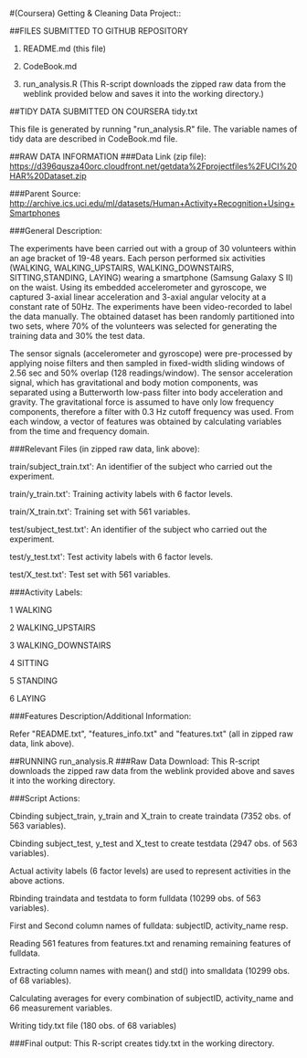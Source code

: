 #(Coursera) Getting & Cleaning Data Project::

##FILES SUBMITTED TO GITHUB REPOSITORY
1) README.md (this file)

2) CodeBook.md

3) run_analysis.R
(This R-script downloads the zipped raw data from the weblink provided below and saves it into the working directory.)

##TIDY DATA SUBMITTED ON COURSERA
tidy.txt

This file is generated by running "run_analysis.R" file.
The variable names of tidy data are described in CodeBook.md file. 

##RAW DATA INFORMATION
###Data Link (zip file): 
https://d396qusza40orc.cloudfront.net/getdata%2Fprojectfiles%2FUCI%20HAR%20Dataset.zip 

###Parent Source:
http://archive.ics.uci.edu/ml/datasets/Human+Activity+Recognition+Using+Smartphones 

###General Description:

The experiments have been carried out with a group of 30 volunteers within an age bracket of 19-48 years. Each person performed six activities (WALKING, WALKING_UPSTAIRS, WALKING_DOWNSTAIRS, SITTING,STANDING, LAYING) wearing a smartphone (Samsung Galaxy S II) on the waist. Using its embedded accelerometer and gyroscope, we captured 3-axial linear acceleration and 3-axial angular velocity at a constant rate of 50Hz. The experiments have been video-recorded to label the data manually. The obtained dataset has been randomly partitioned into two sets, where 70% of the volunteers was selected for generating the training data and 30% the test data. 

The sensor signals (accelerometer and gyroscope) were pre-processed by applying noise filters and then sampled in fixed-width sliding windows of 2.56 sec and 50% overlap (128 readings/window). The sensor acceleration signal, which has gravitational and body motion components, was separated using a Butterworth low-pass filter into body acceleration and gravity. The gravitational force is assumed to have only low frequency components, therefore a filter with 0.3 Hz cutoff frequency was used. From each window, a vector of features was obtained by calculating variables from the time and frequency domain.

###Relevant Files (in zipped raw data, link above):

train/subject_train.txt': An identifier of the subject who carried out the experiment.

train/y_train.txt': Training activity labels with 6 factor levels.

train/X_train.txt': Training set with 561 variables.

test/subject_test.txt': An identifier of the subject who carried out the experiment.

test/y_test.txt': Test activity labels with 6 factor levels.

test/X_test.txt': Test set with 561 variables.

###Activity Labels:

1 WALKING

2 WALKING_UPSTAIRS

3 WALKING_DOWNSTAIRS

4 SITTING

5 STANDING

6 LAYING

###Features Description/Additional Information:

Refer "README.txt", "features_info.txt" and "features.txt" (all in zipped raw data, link above). 

##RUNNING run_analysis.R
###Raw Data Download:
This R-script downloads the zipped raw data from the weblink provided above and saves it into the working directory.

###Script Actions:

Cbinding subject_train, y_train and X_train to create traindata (7352 obs. of  563 variables).

Cbinding subject_test, y_test and X_test to create testdata (2947 obs. of  563 variables).

Actual activity labels (6 factor levels) are used to represent activities in the above actions.

Rbinding traindata and testdata to form fulldata (10299 obs. of  563 variables).

First and Second column names of fulldata: subjectID, activity_name resp.

Reading 561 features from features.txt and renaming  remaining features of fulldata.

Extracting column names with mean() and std() into smalldata (10299 obs. of  68 variables).

Calculating averages for every combination of subjectID, activity_name and 66 measurement variables.

Writing tidy.txt file (180 obs. of  68 variables) 

###Final output: 
This R-script creates tidy.txt in the working directory. 
